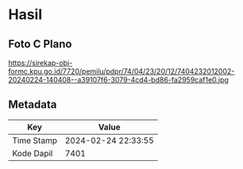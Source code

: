 # Hasil

## Foto C Plano

https://sirekap-obj-formc.kpu.go.id/7720/pemilu/pdpr/74/04/23/20/12/7404232012002-20240224-140408--a39107f6-3079-4cd4-bd86-fa2959caf1e0.jpg


## Metadata

| Key        | Value               |
| ---------- | ------------------- |
| Time Stamp | 2024-02-24 22:33:55 |
| Kode Dapil | 7401                |



